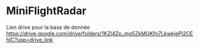 # MiniFlightRadar

Lien drive pour la base de donnée
https://drive.google.com/drive/folders/1KZl4Zp_mg5ZkMUKfn7LkwkjePj2CEhIC?usp=drive_link